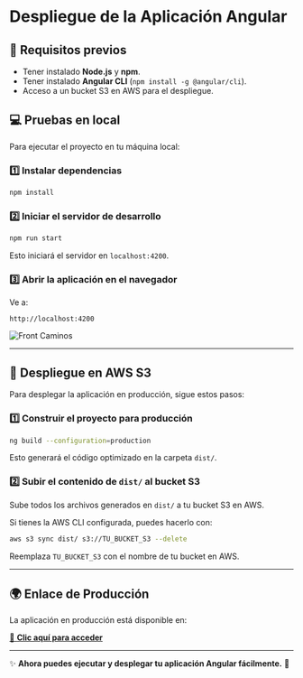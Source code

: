 # **Despliegue de la Aplicación Angular**

## **📌 Requisitos previos**
- Tener instalado **Node.js** y **npm**.
- Tener instalado **Angular CLI** (`npm install -g @angular/cli`).
- Acceso a un bucket S3 en AWS para el despliegue.

## **💻 Pruebas en local**
Para ejecutar el proyecto en tu máquina local:

### **1️⃣ Instalar dependencias**
```sh
npm install
```

### **2️⃣ Iniciar el servidor de desarrollo**
```sh
npm run start
```
Esto iniciará el servidor en `localhost:4200`.

### **3️⃣ Abrir la aplicación en el navegador**
Ve a:
```
http://localhost:4200
```
![Front Caminos](https://github.com/user-attachments/assets/c1ab0e03-5fb8-4701-bb85-930bff6d9a9e)

---

## **🚀 Despliegue en AWS S3**
Para desplegar la aplicación en producción, sigue estos pasos:

### **1️⃣ Construir el proyecto para producción**
```sh
ng build --configuration=production
```
Esto generará el código optimizado en la carpeta `dist/`.

### **2️⃣ Subir el contenido de `dist/` al bucket S3**
Sube todos los archivos generados en `dist/` a tu bucket S3 en AWS.

Si tienes la AWS CLI configurada, puedes hacerlo con:
```sh
aws s3 sync dist/ s3://TU_BUCKET_S3 --delete
```
Reemplaza `TU_BUCKET_S3` con el nombre de tu bucket en AWS.

---

## **🌍 Enlace de Producción**
La aplicación en producción está disponible en:

[🔗 **Clic aquí para acceder**](https://d35zwan0ksaeux.cloudfront.net/cinema/movies)

---

✨ **Ahora puedes ejecutar y desplegar tu aplicación Angular fácilmente.** 🚀

